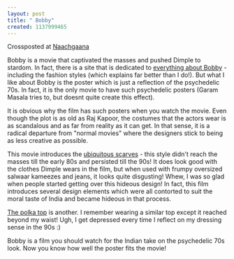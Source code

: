 ```yaml
--- 
layout: post
title: " Bobby"
created: 1137999465
---
```

Crossposted at <a href="http://www.naachgaana.com/item/1317">Naachgaana</a>

Bobby is a movie that captivated the masses and pushed Dimple to stardom. In fact, there is a site that is dedicated to <a href="http://www.bollywood501.com/films/bobby/">everything about Bobby</a> - including the fashion styles (which explains far better than I do!). But what I like about Bobby is the poster which is just a reflection of the psychedelic 70s. In fact, it is the only movie to have such psychedelic posters (Garam Masala tries to, but doesnt quite create this effect). 

It is obvious why the film has such posters when you watch the movie. Even though the plot is as old as Raj Kapoor, the costumes that the actors wear is as scandalous and as far from reality as it can get. In that sense, it is a radical departure from "normal movies" where the designers stick to being as less creative as possible. 

This movie introduces the <a href="http://www.bollywood501.com/films/bobby/htm/gallery4j.html">ubiquitous scarves</a> - this style didn't reach the masses till the early 80s and persisted till the 90s! It does look good with the clothes Dimple wears in the film, but when used with frumpy oversized salwaar kameezes and jeans, it looks quite disgusting! Whew, I was so glad when people started getting over this hideous design! In fact, this film introduces several design elements which were all contorted to suit the moral taste of India and became hideous in that process. 

<a href="http://www.bollywood501.com/films/bobby/htm/gallery2d.html">The polka top</a> is another. I remember wearing a similar top except it reached beyond my waist! Ugh, I get depressed every time I reflect on my dressing sense in the 90s :)

Bobby is a film you should watch for the Indian take on the psychedelic 70s look. Now you know how well the poster fits the movie!
